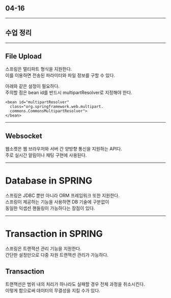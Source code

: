 ## 04-16

---

## 수업 정리

---

## File Upload

스프링은 멀티파트 형식을 지원한다.  
이를 이용하면 전송된 파라미터와 파일 정보를 구할 수 있다.  

아래와 같은 설정이 필요하다.  
주의할 점은 bean id를 반드시 multipartResolver로 지정해야 한다.  

```
<bean id="multipartResolver"
  class="org.springframework.web.multipart.
  commons.CommonsMultipartResolver">
</bean>
```

---

## Websocket

웹소켓은 웹 브라우저와 서버 간 양방향 통신을 지원하는 API다.  
주로 실시간 알림이나 채팅 구현에 사용된다.  

---

# Database in SPRING

스프링은 JDBC 뿐만 아니라 ORM 프레임워크 또한 지원한다.  
스프링이 제공하는 기능을 사용하면 DB 기술에 구분없이  
동일한 익셉션 핸들링이 가능하다는 장점이 있다.  

---

# Transaction in SPRING

스프링은 트랜잭션 관리 기능을 지원한다.  
간단한 설정만으로 다중 자원 트랜잭션 관리가 가능하다.  

## Transaction

트랜잭션은 범위 내의 처리가 하나라도 실패할 경우 전체 과정을 취소시킨다.  
이렇게 함으로써 데이터의 무결성을 지킬 수가 있다. 